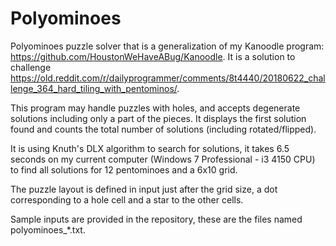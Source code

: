 # Polyominoes

Polyominoes puzzle solver that is a generalization of my Kanoodle program: https://github.com/HoustonWeHaveABug/Kanoodle. It is a solution to challenge https://old.reddit.com/r/dailyprogrammer/comments/8t4440/20180622_challenge_364_hard_tiling_with_pentominos/.

This program may handle puzzles with holes, and accepts degenerate solutions including only a part of the pieces. It displays the first solution found and counts the total number of solutions (including rotated/flipped).

It is using Knuth's DLX algorithm to search for solutions, it takes 6.5 seconds on my current computer (Windows 7 Professional - i3 4150 CPU) to find all solutions for 12 pentominoes and a 6x10 grid.

The puzzle layout is defined in input just after the grid size, a dot corresponding to a hole cell and a star to the other cells.

Sample inputs are provided in the repository, these are the files named polyominoes_*.txt.
